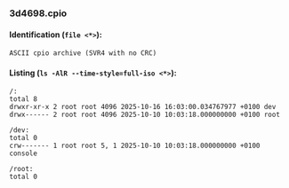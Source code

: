 ### 3d4698.cpio
#### Identification (`file <*>`):
```
ASCII cpio archive (SVR4 with no CRC)
```
#### Listing (`ls -AlR --time-style=full-iso <*>`):
```
/:
total 8
drwxr-xr-x 2 root root 4096 2025-10-16 16:03:00.034767977 +0100 dev
drwx------ 2 root root 4096 2025-10-10 10:03:18.000000000 +0100 root

/dev:
total 0
crw------- 1 root root 5, 1 2025-10-10 10:03:18.000000000 +0100 console

/root:
total 0
```

